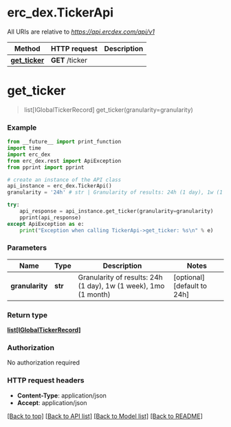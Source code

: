 # erc_dex.TickerApi

All URIs are relative to *https://api.ercdex.com/api/v1*

Method | HTTP request | Description
------------- | ------------- | -------------
[**get_ticker**](TickerApi.md#get_ticker) | **GET** /ticker | 


# **get_ticker**
> list[IGlobalTickerRecord] get_ticker(granularity=granularity)



### Example
```python
from __future__ import print_function
import time
import erc_dex
from erc_dex.rest import ApiException
from pprint import pprint

# create an instance of the API class
api_instance = erc_dex.TickerApi()
granularity = '24h' # str | Granularity of results: 24h (1 day), 1w (1 week), 1mo (1 month) (optional) (default to 24h)

try:
    api_response = api_instance.get_ticker(granularity=granularity)
    pprint(api_response)
except ApiException as e:
    print("Exception when calling TickerApi->get_ticker: %s\n" % e)
```

### Parameters

Name | Type | Description  | Notes
------------- | ------------- | ------------- | -------------
 **granularity** | **str**| Granularity of results: 24h (1 day), 1w (1 week), 1mo (1 month) | [optional] [default to 24h]

### Return type

[**list[IGlobalTickerRecord]**](IGlobalTickerRecord.md)

### Authorization

No authorization required

### HTTP request headers

 - **Content-Type**: application/json
 - **Accept**: application/json

[[Back to top]](#) [[Back to API list]](../README.md#documentation-for-api-endpoints) [[Back to Model list]](../README.md#documentation-for-models) [[Back to README]](../README.md)

